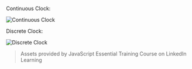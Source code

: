 Continuous Clock:

![Continuous Clock](https://i.imgur.com/Ah1pRFA.gif)

Discrete Clock:

![Discrete Clock](https://i.imgur.com/iWxMTF5.gif)

>Assets provided by JavaScript Essential Training Course on LinkedIn Learning
